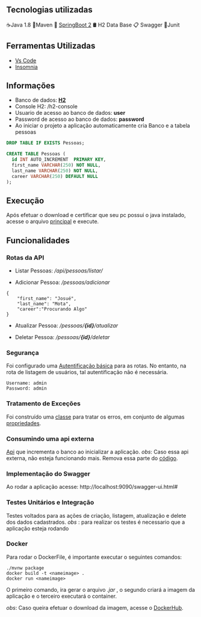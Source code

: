
## Tecnologias utilizadas
☕️Java 1.8
🍂Maven
🌿 [SpringBoot 2](https://start.spring.io/) 
🛢️ H2 Data Base 
📋 Swagger
🔎Junit

## Ferramentas Utilizadas
- [Vs Code](https://code.visualstudio.com/docs/languages/java)
- [Insomnia](https://insomnia.rest/download/)

## Informações
- Banco de dados: [**H2**](https://github.com/Josuebmota/ApiSpringBoot/blob/master/src/main/resources/application.properties)
- Console H2: /h2-console
- Usuario de acesso ao banco de dados: **user**
- Password de acesso ao banco de dados: **password**
- Ao iniciar o projeto a aplicação automaticamente cria Banco e a tabela pessoas

```sql
DROP TABLE IF EXISTS Pessoas;

CREATE TABLE Pessoas (
  id INT AUTO_INCREMENT  PRIMARY KEY,
  first_name VARCHAR(250) NOT NULL,
  last_name VARCHAR(250) NOT NULL,
  career VARCHAR(250) DEFAULT NULL
);
```
## Execução
Após efetuar o download e certificar que seu pc possui o java instalado, acesse o arquivo [principal](https://github.com/Josuebmota/ApiSpringBoot/blob/master/src/main/java/com/example/apispringboot/ApiSpringBootApplication.java) e execute.

## Funcionalidades

### Rotas da API

- Listar Pessoas: */api/pessoas/listar/*

- Adicionar Pessoa: */pessoas/adicionar*
```
{
    "first_name": "Josué", 
    "last_name": "Mota",
    "career":"Procurando Algo"
}
```

- Atualizar Pessoa: */pessoas/**{id}**/atualizar*

- Deletar Pessoa: */pessoas/**{id}**/deletar*

### Segurança

Foi configurado uma [Autentificação básica](https://github.com/Josuebmota/ApiSpringBoot/blob/master/src/main/java/com/desafio3/desafio03/config/SegurancaConfig.java) para as rotas. No entanto, na rota de listagem de usuários, tal autentificação não é necessária.
```
Username: admin
Password: admin
```

### Tratamento de Exceções
Foi construído uma [classe](https://github.com/Josuebmota/ApiSpringBoot/tree/master/src/main/java/com/desafio3/desafio03/exceptions) para tratar os erros, em conjunto de algumas [propriedades](https://github.com/Josuebmota/ApiSpringBoot/blob/master/src/main/resources/ValidationMessages.properties).

### Consumindo uma api externa
[Api](http://5e61af346f5c7900149bc5b3.mockapi.io/desafio03/employer) que  incrementa o banco ao inicializar a aplicação.
*obs*: Caso essa api externa, não esteja funcionando mais. Remova essa parte do [código](https://github.com/Josuebmota/ApiSpringBoot/blob/master/src/main/java/com/example/apispringboot/ApiSpringBootApplication.java).

### Implementação do Swagger
Ao rodar a aplicação acesse: http://localhost:9090/swagger-ui.html#

### Testes Unitários e Integração
Testes voltados para as ações de criação, listagem, atualização e delete dos dados cadastrados.
*obs* : para realizar os testes é necessario que a aplicação esteja rodando

### Docker

Para rodar o DockerFile, é importante executar o seguintes comandos:
```
./mvnw package
docker build -t <nameimage> .
docker run <nameimage>
```
O primeiro comando, ira gerar o arquivo *.jar* , o segundo criará a imagem da aplicação e o terceiro executará o container.

*obs*: Caso queira efetuar o download da imagem, acesse o [DockerHub](https://hub.docker.com/r/danmorthus/apispringboot).
